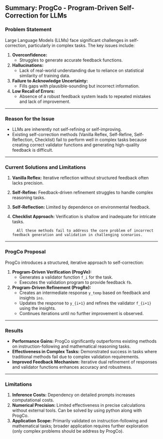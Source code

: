 ## Summary: ProgCo - Program-Driven Self-Correction for LLMs

### Problem Statement
Large Language Models (LLMs) face significant challenges in self-correction, particularly in complex tasks. The key issues include:
1. **Overconfidence:**
   - Struggles to generate accurate feedback functions.
2. **Hallucinations:**
   - Lack of real-world understanding due to reliance on statistical similarity of training data.
3. **Failure to Acknowledge Uncertainty:**
   - Fills gaps with plausible-sounding but incorrect information.
4. **Low Recall of Errors:**
   - Absence of a robust feedback system leads to repeated mistakes and lack of improvement.

--- 

### Reason for the Issue
- LLMs are inherently not self-refining or self-improving.
- Existing self-correction methods (Vanilla Reflex, Self-Refine, Self-Reflection, Checklist) fail to perform well in complex tasks because creating correct validator functions and generating high-quality feedback is difficult.
---

### Current Solutions and Limitations
1. **Vanilla Reflex:** Iterative reflection without structured feedback often lacks precision.
2. **Self-Refine:** Feedback-driven refinement struggles to handle complex reasoning tasks.
3. **Self-Reflection:** Limited by dependence on environmental feedback.
4. **Checklist Approach:** Verification is shallow and inadequate for intricate tasks.

         All these methods fail to address the core problem of incorrect feedback generation and validation in challenging scenarios.
---
### ProgCo Proposal
ProgCo introduces a structured, iterative approach to self-correction:
1. **Program-Driven Verification (ProgVe):**
   - Generates a validator function `f_i` for the task.
   - Executes the validation program to provide feedback `fb`.
2. **Program-Driven Refinement (ProgRe):**
   - Creates an intermediate response `y_temp` based on feedback and insights `ins`.
   - Updates the response to `y_{i+1}` and refines the validator `f_{i+1}` using the insights.
   - Continues iterations until no further improvement is observed.
---
### Results
- **Performance Gains:** ProgCo significantly outperforms existing methods on instruction-following and mathematical reasoning tasks.
- **Effectiveness in Complex Tasks:** Demonstrated success in tasks where traditional methods fail due to complex validation requirements.
- **Improved Feedback Mechanism:** Iterative dual refinement of responses and validator functions enhances accuracy and robustness.
---
### Limitations
1. **Inference Costs:** Dependency on detailed prompts increases computational costs.
2. **Numerical Precision:** Limited effectiveness in precise calculations without external tools. Can be solved by using python along with ProgCo.
3. **Application Scope:** Primarily validated on instruction-following and mathematical tasks; broader application requires further exploration (only complex problems should be address by ProgCo).